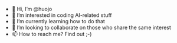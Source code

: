 - 👋 Hi, I’m @huojo
- 👀 I’m interested in coding AI-related stuff
- 🌱 I’m currently learning how to do that
- 💞️ I’m looking to collaborate on those who share the same interest
- 📫 How to reach me? Find out ;-)

<!---
huojo/huojo is a ✨ special ✨ repository because its `README.md` (this file) appears on your GitHub profile.
You can click the Preview link to take a look at your changes.
--->
